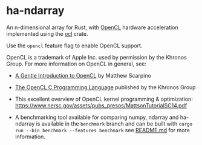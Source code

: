 # ha-ndarray
An n-dimensional array for Rust, with [OpenCL](https://www.khronos.org/opencl/) hardware acceleration
implemented using the [ocl](https://github.com/cogciprocate/ocl) crate.

Use the `opencl` feature flag to enable OpenCL support.

OpenCL is a trademark of Apple Inc. used by permission by the Khronos Group. For more information on OpenCL in general, see:

 - [A Gentle Introduction to OpenCL](https://freecontent.manning.com/wp-content/uploads/a-gentle-introduction-to-opencl.pdf) by Matthew Scarpino

 - [The OpenCL C Programming Language](https://registry.khronos.org/OpenCL/specs/2.2/html/OpenCL_C.html) published by the Khronos Group

 - This excellent overview of OpenCL kernel programming & optimization: https://www.nersc.gov/assets/pubs_presos/MattsonTutorialSC14.pdf

 - A benchmarking tool available for comparing numpy, ndarray and ha-ndarray is available in the `benchmark` branch and can be built with `cargo run --bin benchmark --features benchmark` see [README.md](./benchmark/README.md) for more information.
